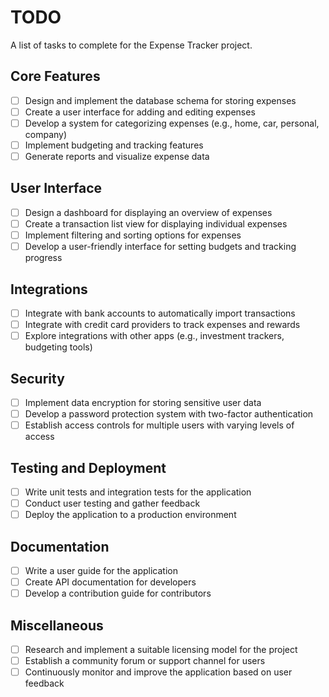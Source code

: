 # TODO
A list of tasks to complete for the Expense Tracker project.

## Core Features
- [ ] Design and implement the database schema for storing expenses
- [ ] Create a user interface for adding and editing expenses
- [ ] Develop a system for categorizing expenses (e.g., home, car, personal, company)
- [ ] Implement budgeting and tracking features
- [ ] Generate reports and visualize expense data

## User Interface
- [ ] Design a dashboard for displaying an overview of expenses
- [ ] Create a transaction list view for displaying individual expenses
- [ ] Implement filtering and sorting options for expenses
- [ ] Develop a user-friendly interface for setting budgets and tracking progress

## Integrations
- [ ] Integrate with bank accounts to automatically import transactions
- [ ] Integrate with credit card providers to track expenses and rewards
- [ ] Explore integrations with other apps (e.g., investment trackers, budgeting tools)

## Security
- [ ] Implement data encryption for storing sensitive user data
- [ ] Develop a password protection system with two-factor authentication
- [ ] Establish access controls for multiple users with varying levels of access

## Testing and Deployment
- [ ] Write unit tests and integration tests for the application
- [ ] Conduct user testing and gather feedback
- [ ] Deploy the application to a production environment

## Documentation
- [ ] Write a user guide for the application
- [ ] Create API documentation for developers
- [ ] Develop a contribution guide for contributors

## Miscellaneous
- [ ] Research and implement a suitable licensing model for the project
- [ ] Establish a community forum or support channel for users
- [ ] Continuously monitor and improve the application based on user feedback
